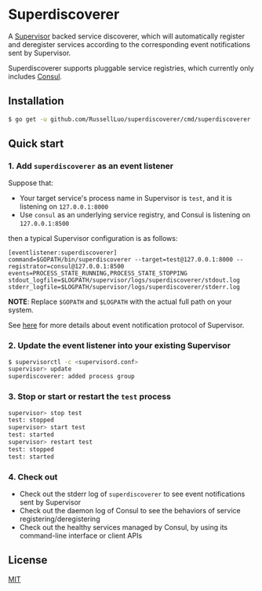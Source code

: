 # Superdiscoverer

A [Supervisor](http://supervisord.org/) backed service discoverer, which will automatically register and deregister services according to the corresponding event notifications sent by Supervisor.

Superdiscoverer supports pluggable service registries, which currently only includes [Consul](http://www.consul.io/).


## Installation

```bash
$ go get -u github.com/RussellLuo/superdiscoverer/cmd/superdiscoverer
```


## Quick start

### 1. Add `superdiscoverer` as an event listener

Suppose that:

- Your target service's process name in Supervisor is `test`, and it is listening on `127.0.0.1:8000`
- Use `consul` as an underlying service registry, and Consul is listening on `127.0.0.1:8500`

then a typical Supervisor configuration is as follows:

```
[eventlistener:superdiscoverer]
command=$GOPATH/bin/superdiscoverer --target=test@127.0.0.1:8000 --registrator=consul@127.0.0.1:8500
events=PROCESS_STATE_RUNNING,PROCESS_STATE_STOPPING
stdout_logfile=$LOGPATH/supervisor/logs/superdiscoverer/stdout.log
stderr_logfile=$LOGPATH/supervisor/logs/superdiscoverer/stderr.log
```

**NOTE**: Replace `$GOPATH` and `$LOGPATH` with the actual full path on your system.

See [here](http://supervisord.org/events.html) for more details about event notification protocol of Supervisor.

### 2. Update the event listener into your existing Supervisor

```bash
$ supervisorctl -c <supervisord.conf>
supervisor> update
superdiscoverer: added process group
```

### 3. Stop or start or restart the `test` process

```bash
supervisor> stop test
test: stopped
supervisor> start test
test: started
supervisor> restart test
test: stopped
test: started
```

### 4. Check out

- Check out the stderr log of `superdiscoverer` to see event notifications sent by Supervisor
- Check out the daemon log of Consul to see the behaviors of service registering/deregistering
- Check out the healthy services managed by Consul, by using its command-line interface or client APIs


## License

[MIT](http://opensource.org/licenses/MIT)
